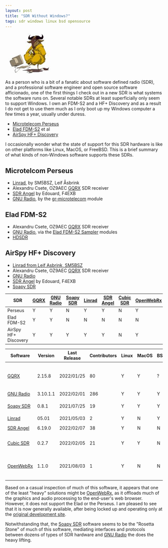 ```yaml
---
layout: post
title: "SDR Without Windows?"
tags: sdr windows linux bsd opensource
---
```


![Meditating Gnu](/assets/img/meditate-gnu.jpg "Meditating Gnu")

As a person who is a bit of a fanatic about software defined radio
(SDR), and a professional software engineer and open source software
afficionado, one of the first things I check out in a new SDR is what
systems the software runs on. Several notable SDRs at least
superficially only seem to support Windows. I own an FDM-S2 and a HF+
Discovery and as a result I do not get to use them much as I only boot
up my Windows computer a few times a year, usually under duress.

- [Microtelecom Perseus](https://www.microtelecom.it/en)
- [Elad FDM-S2](https://www.eladit.shop/en-gb/Ricevitore-SDR-FDM-S2-p209053137) et al
- [AirSpy HF+ Discovery](https://airspy.com/airspy-hf-discovery/)

I occasionally wonder what the state of support for this SDR hardware
is like on other platforms like Linux, MacOS, or FreeBSD.  This is a
brief summary of what kinds of non-Windows software supports these
SDRs.

## Microtelcom Perseus

- [Linrad](http://www.sm5bsz.com/linuxdsp/linrad.htm), by SM5BSZ, Leif Åsbrink
- Alexandru Csete, OZ9AEC [GQRX](http://gqrx.dk/) SDR receiver
- [SDR Angel](https://www.sdrangel.org/) by Edouard, F4EXB
- [GNU Radio](https://www.gnuradio.org/), by the [gr-microtelecom](https://github.com/IW0HDV/gr-microtelecom) module

## Elad FDM-S2

- Alexandru Csete, OZ9AEC [GQRX](http://gqrx.dk/) SDR receiver
- [GNU Radio](https://www.gnuradio.org/), via the [Elad FDM-S2 Sampler](https://www.eladit.com/en/download?path=sdr%2FFDM-S2%20Sampler%2FLinux) modules
- [HDSDR](http://www.hdsdr.de/)

## AirSpy HF+ Discovery

- [Linrad from Leif Asbrink, SM5BSZ](http://www.sm5bsz.com/linuxdsp/linrad.htm)
- Alexandru Csete, OZ9AEC [GQRX](http://gqrx.dk/) SDR receiver
- [GNU Radio](https://www.gnuradio.org/)
- [SDR Angel](https://www.sdrangel.org/) by Edouard, F4EXB
- [Soapy SDR](https://github.com/pothosware/SoapyAirspyHF/wiki)

| **SDR** | [GQRX](http://gqrx.dk/) | [GNU Radio](https://www.gnuradio.org/) | [Soapy SDR](https://github.com/pothosware/SoapySDR) | [Linrad](http://www.sm5bsz.com/linuxdsp/linrad.htm) | [SDR Angel](https://www.sdrangel.org/) | [Cubic SDR](https://cubicsdr.com/) | [OpenWebRx](https://www.openwebrx.de/) |
| --- | ---- | --------- | --------- | ----- | ------ | ------ | ------ |
| Perseus | Y | Y | N | Y | Y | N | Y |
| Elad FDM-S2 | Y | Y | N | N | N | N | N |
| AirSpy HF+ Discovery | Y | Y | Y | Y | Y | N | Y |

| **Software** | Version | Last Release | Contributors | Linux | MacOS | BSD | Notes |
| ------------ | ------- | ------------ | ------------ | ----- | ----- | --- | ----- |
| [GQRX](http://gqrx.dk/) | 2.15.8 | 2022/01/25 | 80 | Y | Y | ? | GNU Radio and Qt-based |
| [GNU Radio](https://www.gnuradio.org/) | 3.10.1.1 | 2022/02/01 | 286 | Y | Y | Y | |
| [Soapy SDR](https://github.com/pothosware/SoapySDR) | 0.8.1 | 2021/07/25 | 19 | Y | Y | Y | GNU Radio-based |
| [Linrad](http://www.sm5bsz.com/linuxdsp/linrad.htm) | 05.01 | 2021/05/03 | 2 | Y | N | Y | |
| [SDR Angel](https://www.sdrangel.org/) | 6.19.0 | 2022/02/07 | 38 | Y | N | N | Qt-based |
| [Cubic SDR](https://cubicsdr.com/) | 0.2.7 | 2022/02/05 | 21 | Y | Y | N | Soapy SDR-based |
| [OpenWebRx](https://www.openwebrx.de/) | 1.1.0 | 2021/08/03 | 1 | Y | N | N | Some HW is Soapy SDR-based |

Based on a casual inspection of much of this software, it appears that
one of the least "heavy" solutions might be
[OpenWebRx](https://www.openwebrx.de/), as it offloads much of the
graphics and audio processing to the end-user's web browser. However,
it does not support the Elad or the Perseus. I am pleased to see that
it is now generally available, after being locked up and operating
only at the [original development
site](http://websdr.ewi.utwente.nl:8901/).

Notwithstanding that, the [Soapy
SDR](https://github.com/pothosware/SoapySDR) software seems to be the
"Rosetta Stone" of much of this software, mediating interfaces and
protocols between dozens of types of SDR hardware and [GNU
Radio](https://www.gnuradio.org/) the does the heavy lifting.